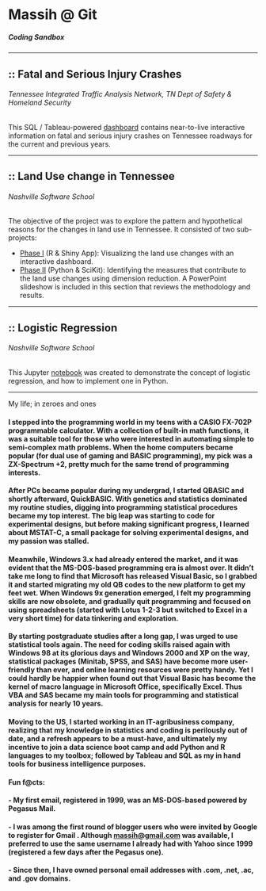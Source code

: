 # Massih @ Git 
##### Coding Sandbox
------
## :: Fatal and Serious Injury Crashes
###### Tennessee Integrated Traffic Analysis Network, TN Dept of Safety & Homeland Security
This SQL / Tableau-powered [dashboard](https://www.tn.gov/content/tn/safety/stats/dashboards.html) contains near-to-live interactive information on fatal and serious injury crashes on Tennessee roadways for the current and previous years.

------
## :: Land Use change in Tennessee
###### Nashville Software School
The objective of the project was to explore the pattern and hypothetical reasons for the changes in land use in Tennessee.
It consisted of two sub-projects:
- [Phase I](https://github.com/mforootan/TN_Land_Use) (R & Shiny App): Visualizing the land use changes with an interactive dashboard.
- [Phase II](https://github.com/mforootan/NSS_Capstone) (Python & SciKit): Identifying the measures that contribute to the land use changes using dimension reduction. A PowerPoint slideshow is included in this section that reviews the methodology and results.

------
## :: Logistic Regression
###### Nashville Software School
This Jupyter [notebook](https://github.com/mforootan/LogReg) was created to demonstrate the concept of logistic regression, and how to implement one in Python.

------ 

My life; in zeroes and ones

#### I stepped into the programming world in my teens with a CASIO FX-702P programmable calculator. With a collection of built-in math functions, it was a suitable tool for those who were interested in automating simple to semi-complex math problems. When the home computers became popular (for dual use of gaming and BASIC programming), my pick was a ZX-Spectrum +2, pretty much for the same trend of programming interests. 

#### After PCs became popular during my undergrad, I started QBASIC and shortly afterward, QuickBASIC. With genetics and statistics dominated my routine studies, digging into programming statistical procedures became my top interest. The big leap was starting to code for experimental designs, but before making significant progress, I learned about MSTAT-C, a small package for solving experimental designs, and my passion was stalled.

#### Meanwhile, Windows 3.x had already entered the market, and it was evident that the MS-DOS-based programming era is almost over. It didn’t take me long to find that Microsoft has released Visual Basic, so I grabbed it and started migrating my old QB codes to the new platform to get my feet wet. When Windows 9x generation emerged, I felt my programming skills are now obsolete, and gradually quit programming and focused on using spreadsheets (started with Lotus 1-2-3 but switched to Excel in a very short time) for data tinkering and exploration.

#### By starting postgraduate studies after a long gap, I was urged to use statistical tools again. The need for coding skills raised again with Windows 98 at its glorious days and Windows 2000 and XP on the way, statistical packages (Minitab, SPSS, and SAS) have become more user-friendly than ever, and online learning resources were pretty handy. Yet I could hardly be happier when found out that Visual Basic has become the kernel of macro language in Microsoft Office, specifically Excel. Thus VBA and SAS became my main tools for programming and statistical analysis for nearly 10 years.

#### Moving to the US, I started working in an IT-agribusiness company, realizing that my knowledge in statistics and coding is perilously out of date, and a refresh appears to be a must-have, and ultimately my incentive to join a data science boot camp and add Python and R languages to my toolbox; followed by Tableau and SQL as my in hand tools for business intelligence purposes.

#### Fun f@cts: 
#### - My first email, registered in 1999, was an MS-DOS-based powered by Pegasus Mail. 
#### - I was among the first round of blogger users who were invited by Google to register for Gmail . Although massih@gmail.com was available, I preferred to use the same username I already had with Yahoo since 1999 (registered a few days after the Pegasus one). 
#### - Since then, I have owned personal email addresses with .com, .net, .ac, and .gov domains.
